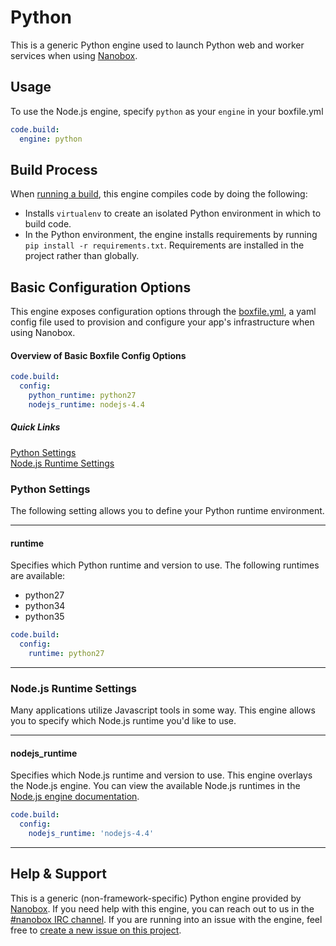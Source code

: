 # Python

This is a generic Python engine used to launch Python web and worker services when using [Nanobox](http://nanobox.io).

## Usage
To use the Node.js engine, specify `python` as your `engine` in your boxfile.yml

```yaml
code.build:
  engine: python
```

## Build Process
When [running a build](https://docs.nanboox.io/cli/build/), this engine compiles code by doing the following:

- Installs `virtualenv` to create an isolated Python environment in which to build code.
- In the Python environment, the engine installs requirements by running `pip install -r requirements.txt`. Requirements are installed in the project rather than globally.

## Basic Configuration Options
This engine exposes configuration options through the [boxfile.yml](http://docs.nanobox.io/app-config/boxfile/), a yaml config file used to provision and configure your app's infrastructure when using Nanobox.

#### Overview of Basic Boxfile Config Options
```yaml
code.build:
  config:
    python_runtime: python27
    nodejs_runtime: nodejs-4.4
```

##### Quick Links
[Python Settings](#python-settings)  
[Node.js Runtime Settings](#nodejs-runtime-settings)  

### Python Settings
The following setting allows you to define your Python runtime environment.

---

#### runtime
Specifies which Python runtime and version to use. The following runtimes are available:

- python27
- python34
- python35

```yaml
code.build:
  config:
    runtime: python27
```

---

### Node.js Runtime Settings
Many applications utilize Javascript tools in some way. This engine allows you to specify which Node.js runtime you'd like to use.

---

#### nodejs_runtime
Specifies which Node.js runtime and version to use. This engine overlays the Node.js engine. You can view the available Node.js runtimes in the [Node.js engine documentation](https://github.com/nanobox-io/nanobox-engine-nodejs#runtime).

```yaml
code.build:
  config:
    nodejs_runtime: 'nodejs-4.4'
```

---

## Help & Support
This is a generic (non-framework-specific) Python engine provided by [Nanobox](http://nanobox.io). If you need help with this engine, you can reach out to us in the [#nanobox IRC channel](http://webchat.freenode.net/?channels=nanobox). If you are running into an issue with the engine, feel free to [create a new issue on this project](https://github.com/pagodabox/nanobox-engine-python/issues/new).
